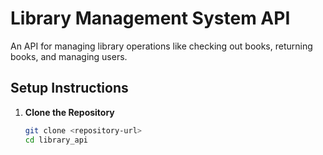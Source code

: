 # Library Management System API

An API for managing library operations like checking out books, returning books, and managing users.

## Setup Instructions

1. **Clone the Repository**  
   ```bash
   git clone <repository-url>
   cd library_api
